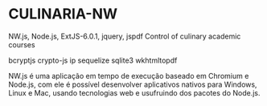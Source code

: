 # CULINARIA-NW
NW.js, Node.js, ExtJS-6.0.1, jquery, jspdf
Control of culinary academic courses

bcryptjs
crypto-js
ip
sequelize
sqlite3
wkhtmltopdf

NW.js é uma aplicação em tempo de execução baseado em Chromium e Node.js, com ele é possível desenvolver aplicativos nativos para Windows, Linux e Mac, usando tecnologias web e usufruindo dos pacotes do Node.js.
